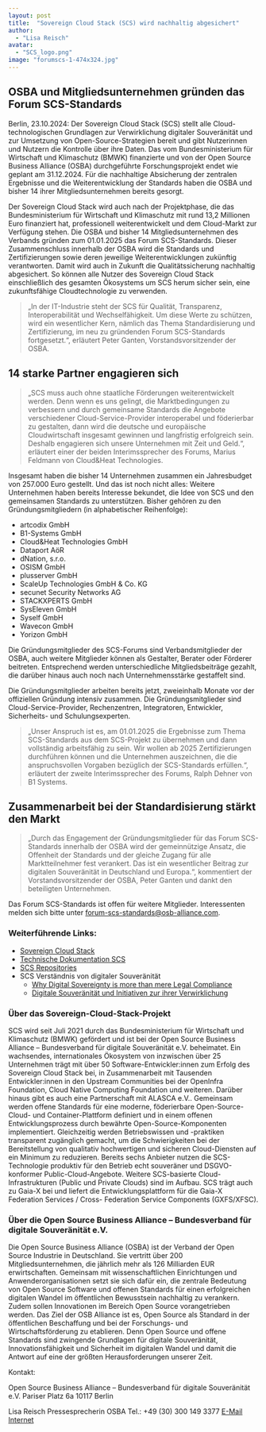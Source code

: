```yaml
---
layout: post
title:  "Sovereign Cloud Stack (SCS) wird nachhaltig abgesichert"
author:
  - "Lisa Reisch"
avatar:
  - "SCS_logo.png"
image: "forumscs-1-474x324.jpg"
---
```


## OSBA und Mitgliedsunternehmen gründen das Forum SCS-Standards

Berlin, 23.10.2024: Der Sovereign Cloud Stack (SCS) stellt alle
Cloud-technologischen Grundlagen zur Verwirklichung digitaler Souveränität und
zur Umsetzung von Open-Source-Strategien bereit und gibt Nutzerinnen und
Nutzern die Kontrolle über ihre Daten. Das vom Bundesministerium für Wirtschaft
und Klimaschutz (BMWK) finanzierte und von der Open Source Business Alliance
(OSBA) durchgeführte Forschungsprojekt endet wie geplant am 31.12.2024. Für die
nachhaltige Absicherung der zentralen Ergebnisse und die Weiterentwicklung der
Standards haben die OSBA und bisher 14 ihrer Mitgliedsunternehmen bereits
gesorgt.

Der Sovereign Cloud Stack wird auch nach der Projektphase, die das
Bundesministerium für Wirtschaft und Klimaschutz mit rund 13,2 Millionen Euro
finanziert hat, professionell weiterentwickelt und dem Cloud-Markt zur
Verfügung stehen. Die OSBA und bisher 14 Mitgliedsunternehmen des Verbands
gründen zum 01.01.2025 das Forum SCS-Standards. Dieser Zusammenschluss
innerhalb der OSBA wird die Standards und Zertifizierungen sowie deren
jeweilige Weiterentwicklungen zukünftig verantworten. Damit wird auch in
Zukunft die Qualitätssicherung nachhaltig abgesichert. So können alle Nutzer
des Sovereign Cloud Stack einschließlich des gesamten Ökosystems um SCS herum
sicher sein, eine zukunftsfähige Cloudtechnologie zu verwenden.

<blockquote>
„In der IT-Industrie steht der SCS für Qualität, Transparenz,
Interoperabilität und Wechselfähigkeit. Um diese Werte zu schützen, wird ein
wesentlicher Kern, nämlich das Thema Standardisierung und Zertifizierung, im
neu zu gründenden Forum SCS-Standards fortgesetzt.“, erläutert Peter Ganten,
Vorstandsvorsitzender der OSBA.
</blockquote>

## 14 starke Partner engagieren sich

<blockquote>
„SCS muss auch ohne staatliche Förderungen weiterentwickelt
werden. Denn wenn es uns gelingt, die Marktbedingungen zu verbessern und durch
gemeinsame Standards die Angebote verschiedener Cloud-Service-Provider
interoperabel und föderierbar zu gestalten, dann wird die deutsche und
europäische Cloudwirtschaft insgesamt gewinnen und langfristig erfolgreich
sein. Deshalb engagieren sich unsere Unternehmen mit Zeit und Geld.“, erläutert
einer der beiden Interimssprecher des Forums, Marius Feldmann von Cloud&Heat
Technologies.
</blockquote>

Insgesamt haben die bisher 14 Unternehmen zusammen ein Jahresbudget von 257.000
Euro gestellt. Und das ist noch nicht alles: Weitere Unternehmen haben bereits
Interesse bekundet, die Idee von SCS und den gemeinsamen Standards zu
unterstützen. Bisher gehören zu den Gründungsmitgliedern (in alphabetischer
Reihenfolge):

*   artcodix GmbH
*   B1-Systems GmbH
*   Cloud&Heat Technologies GmbH
*   Dataport AöR
*   dNation, s.r.o.
*   OSISM GmbH
*   plusserver GmbH
*   ScaleUp Technologies GmbH & Co. KG
*   secunet Security Networks AG
*   STACKXPERTS GmbH
*   SysEleven GmbH
*   Syself GmbH
*   Wavecon GmbH
*   Yorizon GmbH

Die Gründungsmitglieder des SCS-Forums sind Verbandsmitglieder der OSBA, auch
weitere Mitglieder können als Gestalter, Berater oder Förderer beitreten.
Entsprechend werden unterschiedliche Mitgliedsbeiträge gezahlt, die darüber
hinaus auch noch nach Unternehmensstärke gestaffelt sind.

Die Gründungsmitglieder arbeiten bereits jetzt, zweieinhalb Monate vor der
offiziellen Gründung intensiv zusammen. Die Gründungsmitglieder sind
Cloud-Service-Provider, Rechenzentren, Integratoren, Entwickler, Sicherheits-
und Schulungsexperten.

<blockquote>
„Unser Anspruch ist es, am 01.01.2025 die Ergebnisse zum Thema
SCS-Standards aus dem SCS-Projekt zu übernehmen und dann vollständig
arbeitsfähig zu sein. Wir wollen ab 2025 Zertifizierungen durchführen können
und die Unternehmen auszeichnen, die die anspruchsvollen Vorgaben bezüglich der
SCS-Standards erfüllen.“, erläutert der zweite Interimssprecher des Forums,
Ralph Dehner von B1 Systems.
</blockquote>

## Zusammenarbeit bei der Standardisierung stärkt den Markt

<blockquote>
„Durch das Engagement der Gründungsmitglieder für das Forum SCS-Standards
innerhalb der OSBA wird der gemeinnützige Ansatz, die Offenheit der Standards
und der gleiche Zugang für alle Marktteilnehmer fest verankert. Das ist ein
wesentlicher Beitrag zur digitalen Souveränität in Deutschland und Europa.“,
kommentiert der Vorstandsvorsitzender der OSBA, Peter Ganten und dankt den
beteiligten Unternehmen.
</blockquote>

Das Forum SCS-Standards ist offen für weitere Mitglieder.
Interessenten melden sich bitte unter
<a href="mailto:forum-scs-standards@osb-alliance.com">forum-scs-standards@osb-alliance.com</a>.

### Weiterführende Links:

*  <a href="https://scs.community/">Sovereign Cloud Stack</a>
*  <a href="https://docs.scs.community/docs">Technische Dokumentation SCS</a>
*  <a href="https://github.com/SovereignCloudStack">SCS Repositories</a>
*  SCS Verständnis von digitaler Souveränität
    - <a href="https://the-report.cloud/why-digital-sovereignty-is-%20more-than-mere-legal-compliance">Why Digital Sovereignty is more than mere Legal Compliance</a>
    - <a href="https://link.springer.com/epdf/10.1007/s11623-022-1669-5?sharing_token=ie7xTVzv_afod07w5Y2lJfe4RwlQNchNByi7wbcMAY4yFyxh9Qw2iCtygUYjun7MI5leBYqiHZBlIeTPv8Sm1Wv8c1dEUf6ebSwnRfo99_nAYh2FgwUyIHjFyZFWv_EIOEIetr2eBSiAPrI68ptBgKxMVkNlS4udZRAhx1X-WB8">Digitale Souveränität und Initiativen zur ihrer Verwirklichung</a>

### Über das Sovereign-Cloud-Stack-Projekt

SCS wird seit Juli 2021 durch das Bundesministerium für Wirtschaft und
Klimaschutz (BMWK) gefördert und ist bei der Open Source Business Alliance –
Bundesverband für digitale Souveränität e.V. beheimatet. Ein wachsendes,
internationales Ökosystem von inzwischen über 25 Unternehmen trägt mit über 50
Software-Entwickler:innen zum Erfolg des Sovereign Cloud Stack bei, in
Zusammenarbeit mit Tausenden Entwickler:innen in den Upstream Communities bei
der OpenInfra Foundation, Cloud Native Computing Foundation und weiteren.
Darüber hinaus gibt es auch eine Partnerschaft mit ALASCA e.V.. Gemeinsam
werden offene Standards für eine moderne, föderierbare Open-Source-Cloud- und
Container-Plattform definiert und in einem offenen Entwicklungsprozess durch
bewährte Open-Source-Komponenten implementiert. Gleichzeitig werden
Betriebswissen und -praktiken transparent zugänglich gemacht, um die
Schwierigkeiten bei der Bereitstellung von qualitativ hochwertigen und sicheren
Cloud-Diensten auf ein Minimum zu reduzieren. Bereits sechs Anbieter nutzen die
SCS-Technologie produktiv für den Betrieb echt souveräner und DSGVO-konformer
Public-Cloud-Angebote. Weitere SCS-basierte Cloud-Infrastrukturen (Public und
Private Clouds) sind im Aufbau. SCS trägt auch zu Gaia-X bei und liefert die
Entwicklungsplattform für die Gaia-X Federation Services / Cross- Federation
Service Components (GXFS/XFSC).  

### Über die Open Source Business Alliance – Bundesverband für digitale Souveränität e.V.

Die Open Source Business Alliance (OSBA) ist der Verband der Open Source
Industrie in Deutschland. Sie vertritt über 200 Mitgliedsunternehmen, die
jährlich mehr als 126 Milliarden EUR erwirtschaften. Gemeinsam mit
wissenschaftlichen Einrichtungen und Anwenderorganisationen setzt sie sich
dafür ein, die zentrale Bedeutung von Open Source Software und offenen
Standards für einen erfolgreichen digitalen Wandel im öffentlichen Bewusstsein
nachhaltig zu verankern. Zudem sollen Innovationen im Bereich Open Source
vorangetrieben werden. Das Ziel der OSB Alliance ist es, Open Source als
Standard in der öffentlichen Beschaffung und bei der Forschungs- und
Wirtschaftsförderung zu etablieren. Denn Open Source und offene Standards sind
zwingende Grundlagen für digitale Souveränität, Innovationsfähigkeit und
Sicherheit im digitalen Wandel und damit die Antwort auf eine der größten
Herausforderungen unserer Zeit.

Kontakt:

Open Source Business Alliance – Bundesverband für digitale Souveränität e.V.
Pariser Platz 6a
10117 Berlin

Lisa Reisch
Pressesprecherin OSBA Tel.: +49 (30) 300 149 3377
<a href="mailto:presse@osb-alliance.com">E-Mail</a>
<a href="https://www.osb-alliance.com/">Internet</a>
